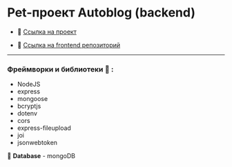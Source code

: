 # Pet-проект Autoblog (backend)

- :link: [Ссылка на проект](https://nikchum.github.io/Autoblog-frontend/)
* :link: [Ссылка на frontend репозиторий](https://github.com/nikchum/Autoblog-frontend)

___
### **Фреймворки и библиотеки :new_moon_with_face: :**
- NodeJS
- express
- mongoose
- bcryptjs
- dotenv
- cors
- express-fileupload
- joi
- jsonwebtoken

:floppy_disk: **Database** - mongoDB

